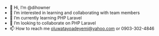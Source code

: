 - 👋 Hi, I’m @dihowner
- 👀 I’m interested in learning and collaborating with team members
- 🌱 I’m currently learning PHP Laravel
- 💞️ I’m looking to collaborate on PHP Laravel
- 📫 How to reach me oluwatayoadeyemi@yahoo.com or 0903-302-4846

<!---
dihowner/dihowner is a ✨ special ✨ repository because its `README.md` (this file) appears on your GitHub profile.
You can click the Preview link to take a look at your changes.
--->
